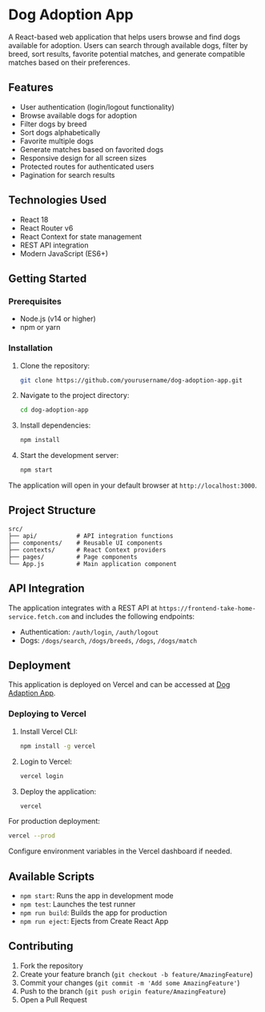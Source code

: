 # Dog Adoption App

A React-based web application that helps users browse and find dogs available for adoption. Users can search through available dogs, filter by breed, sort results, favorite potential matches, and generate compatible matches based on their preferences.

## Features

* User authentication (login/logout functionality)
* Browse available dogs for adoption
* Filter dogs by breed
* Sort dogs alphabetically
* Favorite multiple dogs
* Generate matches based on favorited dogs
* Responsive design for all screen sizes
* Protected routes for authenticated users
* Pagination for search results

## Technologies Used

* React 18
* React Router v6
* React Context for state management
* REST API integration
* Modern JavaScript (ES6+)

## Getting Started

### Prerequisites

* Node.js (v14 or higher)
* npm or yarn

### Installation

1. Clone the repository:
   ```bash
   git clone https://github.com/yourusername/dog-adoption-app.git
   ```

2. Navigate to the project directory:
   ```bash
   cd dog-adoption-app
   ```

3. Install dependencies:
   ```bash
   npm install
   ```

4. Start the development server:
   ```bash
   npm start
   ```

The application will open in your default browser at `http://localhost:3000`.

## Project Structure

```
src/
├── api/           # API integration functions
├── components/    # Reusable UI components
├── contexts/      # React Context providers
├── pages/         # Page components
└── App.js         # Main application component
```

## API Integration

The application integrates with a REST API at `https://frontend-take-home-service.fetch.com` and includes the following endpoints:

* Authentication: `/auth/login`, `/auth/logout`
* Dogs: `/dogs/search`, `/dogs/breeds`, `/dogs`, `/dogs/match`

## Deployment

This application is deployed on Vercel and can be accessed at [Dog Adaption App](https://dog-adoption-app-eight.vercel.app).

### Deploying to Vercel

1. Install Vercel CLI:
   ```bash
   npm install -g vercel
   ```

2. Login to Vercel:
   ```bash
   vercel login
   ```

3. Deploy the application:
   ```bash
   vercel
   ```

For production deployment:
   ```bash
   vercel --prod
   ```

Configure environment variables in the Vercel dashboard if needed.

## Available Scripts

* `npm start`: Runs the app in development mode
* `npm test`: Launches the test runner
* `npm run build`: Builds the app for production
* `npm run eject`: Ejects from Create React App

## Contributing

1. Fork the repository
2. Create your feature branch (`git checkout -b feature/AmazingFeature`)
3. Commit your changes (`git commit -m 'Add some AmazingFeature'`)
4. Push to the branch (`git push origin feature/AmazingFeature`)
5. Open a Pull Request
